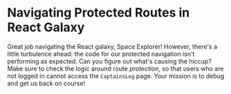 # Navigating Protected Routes in React Galaxy

Great job navigating the React galaxy, Space Explorer! However, there's a little turbulence ahead: the code for our protected navigation isn't performing as expected. Can you figure out what's causing the hiccup? Make sure to check the logic around route *protection*, so that users who are not logged in cannot access the `CaptainsLog` page. Your mission is to debug and get us back on course!